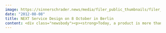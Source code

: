 ```yaml
---
image: https://sinnerschrader.news/media/filer_public_thumbnails/filer_public/87/b8/87b8eb82-ebcf-467f-940f-46997a92c728/varfoldersdjk8pxf42x64d8fxslz8jcc8fc0000gnttmpl9mfvy__480x288_q85_crop_subsampling-2_upscale.jpg
date: "2012-08-08"
title: NEXT Service Design on 8 October in Berlin
content: <div class="newsbody"><p><strong>Today, a product is more than just the physical product itself&#58; A car2go is more than just a Smart, an iPod more than just an MP3 player. They are unmistakable because of the complementary services offered together with the product itself. And these are just two examples of successful service design.</strong></p><p>Experts from agencies, brands and science will discuss on 8 October 2012 at NEXT Service Design in Berlin how such products and supplementary services can be designed. Among the speakers will be service design pioneer Chris Downs (Method), Louisa Heinrich (Fjord) and David Bausola (Philter Phactory), who will present and discuss innovative approaches in their keynotes.</p><p><strong>Service Design</strong><br/>Service design is rapidly gaining importance. Companies realise that they can break away from competitors by offering innovative complementary services. In doing so, they are also able to generate growth – even in mature markets.<br/>Service design considers all touch points between product and customer. How can these be planned, designed and managed in a way that creates added value, which exceeds the mere product?</p><p><strong>NEXT Service Design</strong><br/>Blundstone Osterberger (Managing Director SinnerSchrader) and Peter Bihr (Founder and CEO of ThirdWave) curate the programme of NEXT SD. The European conference for service design and design methods is organised by the NEXT Berlin team, and the digital agency SinnerSchrader.</p><p><strong>The Speakers</strong><br/>In 2001, Chris Downs (Method) founded the world’s first agency for Service Design. In addition, Lousia Heinrich and David Bausola will give keynotes. Heinrich has been working in field of digital user experience for more than 13 years. Currently she is Director at Fjord, an international agency for digital service design. David Bausola is CEO of Philter Phactory. The company develops services for both human and non-human players on the Internet.</p><p><strong>8 October 2012</strong><br/><a href="http&#58;//goo.gl/maps/Qk5ya"><strong>Alte Münze Berlin, Molkenmarkt 2, 10179 Berlin (Germany)</strong></a><br/><a href="http&#58;//nextberlin.eu/service-design"><strong> http&#58;//nextberlin.eu/service-design</strong></a><br/>Tickets are now available.</p><p><strong>About NEXT Berlin</strong><br/>NEXT Berlin is the leading conference for the digital industry in Europe. Due to its wide range of topics, the conference is not only relevant for marketing deciders and business developers, but also for creatives and technicians. This mixture makes NEXT a unique meeting place for the digital industry. The conference is organised by the digital agency SinnerSchrader and enjoys growing popularity. In 2012, 2000 participants from 26 countries took part in NEXT Berlin.<br/>In order to stay abreast of changes, NEXT Berlin additionally organises conferences dedicated to specific emerging topics, that will have an impact on the European digital industry within the next year. Among them is NEXT Service Design 2012.</p><p><strong>About SinnerSchrader</strong><br/>SinnerSchrader is one of the leading digital agencies in Europe. The company develops interactive strategies, platforms, and applications which create radical relationships between consumers and brands. The SinnerSchrader Group has over 430 employees in Hamburg, Frankfurt, Berlin, München and Hanover who work for customers such as Allianz, TUI, Tchibo, simyo, REWE, comdirect bank, PPR Group, Steigenberger and OTTO. SinnerSchrader was founded in 1996 and has been quoted on the stock exchange since 1999.</p></div>
---
```

